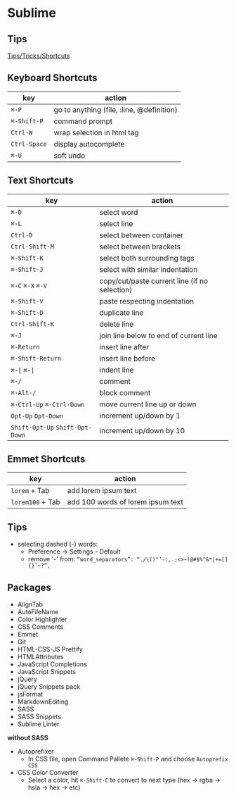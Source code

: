 # Sublime


## Tips
[Tips/Tricks/Shortcuts](https://generalassemb.ly/blog/sublime-text-3-tips-tricks-shortcuts)


## Keyboard Shortcuts
key | action
--- | ---
`⌘-P` | go to anything (file, :line, @definition)
`⌘-Shift-P` | command prompt
`Ctrl-W` | wrap selection in html tag
`Ctrl-Space` | display autocomplete
`⌘-U` | soft undo

## Text Shortcuts
key | action
--- | ---
`⌘-D` | select word
`⌘-L` | select line
`Ctrl-D` | select between container
`Ctrl-Shift-M` | select between brackets
`⌘-Shift-K` | select both surrounding tags
`⌘-Shift-J` | select with similar indentation
`⌘-C` `⌘-X` `⌘-V` | copy/cut/paste current line (if no selection)
`⌘-Shift-V` | paste respecting indentation
`⌘-Shift-D` | duplicate line
`Ctrl-Shift-K` | delete line
`⌘-J` | join line below to end of current line
`⌘-Return` | insert line after
`⌘-Shift-Return` | insert line before
`⌘-[` `⌘-]` | indent line
`⌘-/` | comment
`⌘-Alt-/` | block comment
`⌘-Ctrl-Up` `⌘-Ctrl-Down` | move current line up or down
`Opt-Up` `Opt-Down` | increment up/down by 1
`Shift-Opt-Up` `Shift-Opt-Down` | increment up/down by 10

## Emmet Shortcuts
key | action
--- | ---
`lorem` + Tab | add lorem ipsum text
`lorem100` + Tab | add 100 words of lorem ipsum text


## Tips
- selecting dashed (-) words:
	- Preference -> Settings - Default
	- remove '-' from: ```“word_separators”: “./\()"’-:,.;<>~!@#$%^&*|+=[]{}`~?”,```


## Packages
- AlignTab
- AutoFileName
- Color Highlighter
- CSS Comments
- Emmet
- Git
- HTML-CSS-JS Prettify
- HTMLAttributes
- JavaScript Completions
- JavaScript Snippets
- jQuery
- jQuery Snippets pack
- jsFormat
- MarkdownEditing
- SASS
- SASS Snippets
- Sublime Linter

**without SASS**
- Autoprefixer
  - In CSS file, open Command Pallete `⌘-Shift-P` and choose `Autoprefix CSS`
- CSS Color Converter
  - Select a color, hit `⌘-Shift-C` to convert to next type (hex -> rgba -> hsla -> hex -> etc)
